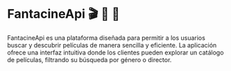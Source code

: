 # FantacineApi &#127916; &#127909; &#127874;

FantacineApi es una plataforma diseñada para permitir a los usuarios buscar y descubrir películas de manera sencilla y eficiente. 
La aplicación ofrece una interfaz intuitiva donde los clientes pueden explorar un catálogo de películas, filtrando su búsqueda por género o director.

